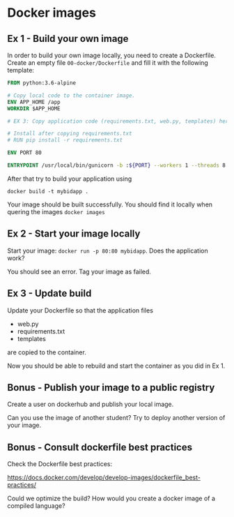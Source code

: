 # Docker images

## Ex 1 - Build your own image

In order to build your own image locally, you need to create a Dockerfile. Create an empty file `00-docker/Dockerfile` and fill it with the following template:

```dockerfile
FROM python:3.6-alpine 

# Copy local code to the container image.
ENV APP_HOME /app
WORKDIR $APP_HOME

# EX 3: Copy application code (requirements.txt, web.py, templates) here

# Install after copying requirements.txt
# RUN pip install -r requirements.txt

ENV PORT 80

ENTRYPOINT /usr/local/bin/gunicorn -b :${PORT} --workers 1 --threads 8 web:app
```

After that try to build your application using 

`docker build -t mybidapp .`

Your image should be built successfully. You should find it locally when quering the images `docker images`

## Ex 2 - Start your image locally

Start your image: `docker run -p 80:80 mybidapp`. Does the application work?

You should see an error. Tag your image as failed.


## Ex 3 - Update build

Update your Dockerfile so that the application files

- web.py
- requirements.txt
- templates

are copied to the container.

Now you should be able to rebuild and start the container as you did in Ex 1.


## Bonus - Publish your image to a public registry

Create a user on dockerhub and publish your local image.

Can you use the image of another student?
Try to deploy another version of your image.


## Bonus - Consult dockerfile best practices

Check the Dockerfile best practices:

https://docs.docker.com/develop/develop-images/dockerfile_best-practices/

Could we optimize the build? 
How would you create a docker image of a compiled language?